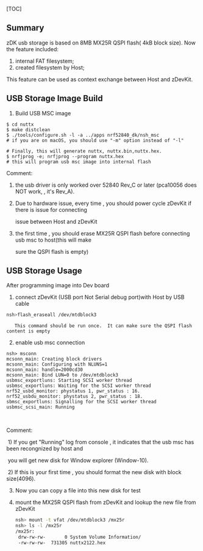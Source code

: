 [TOC]

## Summary

zDK usb storage is based on 8MB MX25R QSPI flash( 4kB block size). Now the feature included:

1. internal FAT filesystem;
2. created filesystem by Host;

This feature can be used as context exchange between Host and zDevKit.



## USB Storage Image Build

1. Build USB MSC image

```shell
$ cd nuttx
$ make distclean
$ ./tools/configure.sh -l -a ../apps nrf52840_dk/nsh_msc
# if you are on macOS, you should use "-m" option instead of "-l"

# Finally, this will generate nuttx, nuttx.bin,nuttx.hex.
$ nrfjprog -e; nrfjprog --program nuttx.hex 
# this will program usb msc image into internal flash
```

Comment:

1. the usb driver is only worked over  52840 Rev_C or later (pca10056  does NOT work, , it's Rev_A).

2. Due to hardware issue,  every time , you should power cycle zDevKit if there is issue for  connecting 

   issue between Host and zDevKit

3. the first time , you should erase MX25R QSPI flash before connecting usb msc to host(this will make

   sure the QSPI flash is  empty)



## USB Storage Usage

After programming image into Dev board

1. connect zDevKit (USB port Not  Serial debug port)with Host by USB cable

```sh
nsh>flash_eraseall /dev/mtdblock3
```

       This command should be run once.  It can make sure the QSPI flash content is empty



2. enable usb msc connection 

```shell
nsh> msconn
mcsonn_main: Creating block drivers
mcsonn_main: Configuring with NLUNS=1
mcsonn_main: handle=2000cd30
mcsonn_main: Bind LUN=0 to /dev/mtdblock3
usbmsc_exportluns: Starting SCSI worker thread
usbmsc_exportluns: Waiting for the SCSI worker thread
nrf52_usbd_monitor: phystatus 1, pwr_status : 16.
nrf52_usbdu_monitor: phystatus 2, pwr_status : 18.
sbmsc_exportluns: Signalling for the SCSI worker thread
usbmsc_scsi_main: Running	
```

​		

Comment: 

​    1)   If you get "Running" log from console , it indicates that the usb msc has been recongnized by host and

​           you will get new disk for Window explorer (Window-10).

​    2)   If this is your first time , you should format the new disk with block size(4096).



3. Now you can copy a file into this new disk for test

4. mount the MX25R QSPI flash from zDevKit and lookup the new file from zDevKit

   ```sh
   nsh> mount -t vfat /dev/mtdblock3 /mx25r
   nsh> ls -l /mx25r
   /mx25r:
    drw-rw-rw-       0 System Volume Information/
    -rw-rw-rw-  731305 nuttx2122.hex
   ```

   

